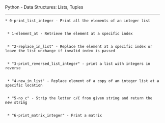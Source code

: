 Python - Data Structures: Lists, Tuples


-------------------------------------


	* 0-print_list_integer - Print all the elements of an integer list


	 * 1-element_at - Retrieve the element at a specific index


	 * "2-replace_in_list" - Replace the element at a specific index or leave the list unchange if invalid index is passed


	 * "3-print_reversed_list_integer" - print a list with integers in reverse


	 * "4-new_in_list" - Replace element of a copy of an integer list at a specific location


	 * "5-no_c" - Strip the letter c/C from given string and return the new string


	 * "6-print_matrix_integer" - Print a matrix


